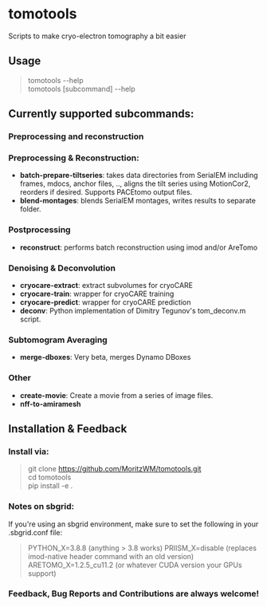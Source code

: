 # tomotools
Scripts to make cryo-electron tomography a bit easier

## Usage

> tomotools --help  
> tomotools [subcommand] --help

## Currently supported subcommands:

### Preprocessing and reconstruction
### Preprocessing & Reconstruction:
- **batch-prepare-tiltseries**: takes data directories from SerialEM including frames, mdocs, anchor files, .., aligns the tilt series using MotionCor2, reorders if desired. Supports PACEtomo output files. 
- **blend-montages**: blends SerialEM montages, writes results to separate folder.

### Postprocessing
- **reconstruct**: performs batch reconstruction using imod and/or AreTomo

### Denoising & Deconvolution
- **cryocare-extract**: extract subvolumes for cryoCARE
- **cryocare-train**: wrapper for cryoCARE training
- **cryocare-predict**: wrapper for cryoCARE prediction
- **deconv**: Python implementation of Dimitry Tegunov's tom_deconv.m script.

### Subtomogram Averaging
- **merge-dboxes**: Very beta, merges Dynamo DBoxes

### Other
- **create-movie**: Create a movie from a series of image files.
- **nff-to-amiramesh**

## Installation & Feedback

### Install via:
> git clone https://github.com/MoritzWM/tomotools.git  
> cd tomotools  
> pip install -e .

### Notes on sbgrid:
If you're using an sbgrid environment, make sure to set the following in your .sbgrid.conf file:

> PYTHON_X=3.8.8 (anything > 3.8 works)
> PRIISM_X=disable (replaces imod-native header command with an old version)
> ARETOMO_X=1.2.5_cu11.2 (or whatever CUDA version your GPUs support)

### Feedback, Bug Reports and Contributions are always welcome!